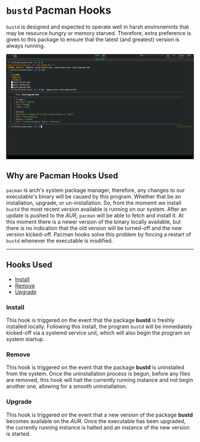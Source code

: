 # `bustd` Pacman Hooks

`bustd` is designed and expected to operate well in harsh environemnts that
may be resource hungry or memory starved. Therefore, extra preference is given to this
package to ensure that the latest (and greatest) version is always running.

![Hooks Directory Tree](pacman-hooks-scrot.png "Bustd Pacman Hooks")

## Why are Pacman Hooks Used

`pacman` is arch's system package manager, therefore, any changes to our executable's
binary will be caused by this program. Whether that be an installation, upgrade, or
un-installation. So, from the momemt we install `bustd` the most recent version available
is running on our system. After an update is pushed to the *AUR*, `pacman` will be able
to fetch and install it. At this moment there is a newer version of the binary locally
available, but there is no indication that the old version will be turned-off and the new
version kicked-off. Pacman hooks solve this problem by forcing a restart of `bustd`
whenever the executable is modified.

---

## Hooks Used

- [Install](#hooks-used-install)
- [Remove](#hooks-used-remove)
- [Upgrade](#hooks-used-upgrade)

### Install<a name="hooks-used-install"></a>

This hook is triggered on the event that the package **bustd** is freshly installed
locally. Following this install, the program `bustd` will be immediately kicked-off via
a systemd service unit, which will also begin the program on system startup.

### Remove<a name="hooks-used-remove"></a>

This hook is triggered on the event that the package **bustd** is uninstalled from the
system. Once the uninstallation process is begun, before any files are removed, this hook
will halt the currently running instance and not begin another one, allowing for a smooth
uninstallation.

### Upgrade<a name="hooks-used-upgrade"></a>

This hook is triggered on the event that a new version of the package **bustd** becomes
available on the *AUR*. Once the executable has been upgraded, the currently running
instance is halted and an instance of the new version is started.

